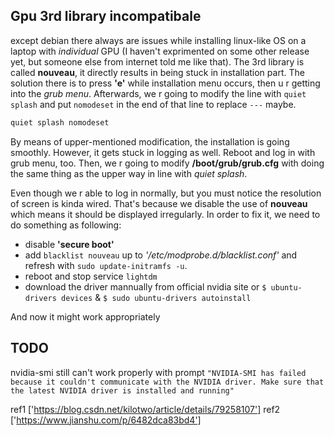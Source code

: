 ## Gpu 3rd library incompatibale

except debian there always are issues while installing linux-like OS on a laptop with *individual* GPU (I haven't exprimented on some other release yet, but someone else from internet told me like that). The 3rd library is called **nouveau**, it directly results in being stuck in installation part. The solution there is to press __'e'__ while installation menu occurs, then u r getting into the _grub menu_. Afterwards, we r going to modify the line with `quiet splash` and put `nomodeset` in the end of that line to replace `---` maybe.

```bash
quiet splash nomodeset
```

By means of upper-mentioned modification, the installation is going smoothly. However, it gets stuck in logging as well. Reboot and log in with grub menu, too. Then, we r going to modify __/boot/grub/grub.cfg__ with doing the same thing as the upper way in line with _quiet splash_.

Even though we r able to log in normally, but you must notice the resolution of screen is kinda wired. That's because we disable the use of **nouveau** which means it should be displayed irregularly. In order to fix it, we need to do something as following:

- disable __'secure boot'__
- add `blacklist nouveau` up to _'/etc/modprobe.d/blacklist.conf'_ and refresh with `sudo update-initramfs -u`.
- reboot and stop service `lightdm`
- download the driver mannually from official nvidia site or `$ ubuntu-drivers devices` & `$ sudo ubuntu-drivers autoinstall` 

And now it might work appropriately

## TODO
nvidia-smi still can't work properly with prompt `"NVIDIA-SMI has failed because it couldn't communicate with the NVIDIA driver. Make sure that the latest NVIDIA driver is installed and running"`

ref1 ['https://blog.csdn.net/kilotwo/article/details/79258107']
ref2 ['https://www.jianshu.com/p/6482dca83bd4'] 
